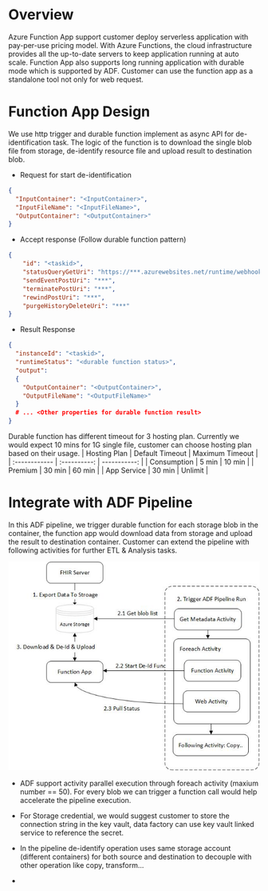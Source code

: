 # Overview
Azure Function App support customer deploy serverless application with pay-per-use pricing model. With Azure Functions, the cloud infrastructure provides all the up-to-date servers to keep application running at auto scale. Function App also supports long running application with durable mode which is supported by ADF. Customer can use the function app as a standalone tool not only for web request.

# Function App Design
We use http trigger and durable function implement as async API for de-identification task. The logic of the function is to download the single blob file from storage, de-identify resource file and upload result to destination blob.

* Request for start de-identification
```json
{ 
  "InputContainer": "<InputContainer>", 
  "InputFileName": "<InputFileName>",  
  "OutputContainer": "<OutputContainer>"
}
```

* Accept response (Follow durable function pattern)
```json
{
    "id": "<taskid>",
    "statusQueryGetUri": "https://***.azurewebsites.net/runtime/webhooks/durabletask/instances/**?taskHub=DurableFunctionsHub&connection=Storage&code=*****",
    "sendEventPostUri": "***",
    "terminatePostUri": "***",
    "rewindPostUri": "***",
    "purgeHistoryDeleteUri": "***"
}
```

* Result Response
```json
{
  "instanceId": "<taskid>",
  "runtimeStatus": "<durable function status>",
  "output": 
  {
    "OutputContainer": "<OutputContainer>",
    "OutputFileName": "<OutputFileName>"
  }
  # ... <Other properties for durable function result>
}
```

Durable function has different timeout for 3 hosting plan. Currently we would expect 10 mins for 1G single file, customer can choose hosting plan based on their usage.
| Hosting Plan  | Default Timeout   | Maximum Timeout   |
| :------------ | :----------:      | -----------:      |
|  Consumption  | 5 min             | 10 min            |
|  Premium      | 30 min            | 60 min            |
|  App Service  | 30 min            | Unlimit           |

# Integrate with ADF Pipeline
In this ADF pipeline, we trigger durable function for each storage blob in the container, the function app would download data from storage and upload the result to destination container. Customer can extend the pipeline with following activities for further ETL & Analysis tasks.

![ADF Pipeline.jpg](/.attachments/ADF%20Pipeline-54653e1f-fab7-40ac-8e1b-ef6418a2e9c9.jpg)

* ADF support activity parallel execution through foreach activity (maxium number == 50). For every blob we can trigger a function call would help accelerate the pipeline execution.
* For Storage credential, we would suggest customer to store the connection string in the key vault, data factory can use key vault linked service to reference the secret. 
* In the pipeline de-identify operation uses same storage account (different containers) for both source and destination to decouple with other operation like copy, transform... 



* 



 




